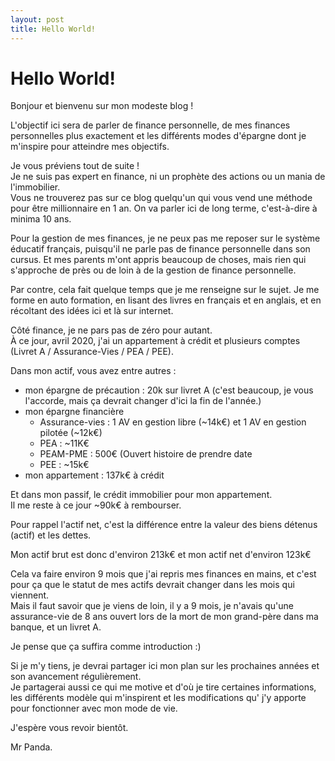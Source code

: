 ```yaml
---
layout: post
title: Hello World!
---
```


# Hello World!

Bonjour et bienvenu sur mon modeste blog !

L'objectif ici sera de parler de finance personnelle, de mes finances personnelles plus exactement et les différents modes d'épargne dont je m'inspire pour atteindre mes objectifs.

Je vous préviens tout de suite !\
Je ne suis pas expert en finance, ni un prophète des actions ou un mania de l'immobilier.\
Vous ne trouverez pas sur ce blog quelqu'un qui vous vend une méthode pour être millionnaire en 1 an. On va parler ici de long terme, c'est-à-dire à minima 10 ans.

Pour la gestion de mes finances, je ne peux pas me reposer sur le système éducatif français, puisqu'il ne parle pas de finance personnelle dans son cursus.
Et mes parents m'ont appris beaucoup de choses, mais rien qui s'approche de près ou de loin à de la gestion de finance personnelle.

Par contre, cela fait quelque temps que je me renseigne sur le sujet. Je me forme en auto formation, en lisant des livres en français et en anglais, et en récoltant des idées ici et là sur internet.

Côté finance, je ne pars pas de zéro pour autant.\
À ce jour, avril 2020, j'ai un appartement à crédit et plusieurs comptes (Livret A / Assurance-Vies / PEA / PEE).

Dans mon actif, vous avez entre autres :
- mon épargne de précaution : 20k sur livret A (c'est beaucoup, je vous l'accorde, mais ça devrait changer d'ici la fin de l'année.)
- mon épargne financière
  - Assurance-vies : 1 AV en gestion libre (~14k€) et 1 AV en gestion pilotée (~12k€)
  - PEA : ~11K€
  - PEAM-PME : 500€ (Ouvert histoire de prendre date
  - PEE : ~15k€
- mon appartement : 137k€ à crédit

Et dans mon passif, le crédit immobilier pour mon appartement.\
Il me reste à ce jour ~90k€ à rembourser.

Pour rappel l'actif net, c'est la différence entre la valeur des biens détenus (actif) et les dettes.

Mon actif brut est donc d'environ 213k€ et mon actif net d'environ 123k€

Cela va faire environ 9 mois que j'ai repris mes finances en mains, et c'est pour ça que le statut de mes actifs devrait changer dans les mois qui viennent.\
Mais il faut savoir que je viens de loin, il y a 9 mois, je n'avais qu'une assurance-vie de 8 ans ouvert lors de la mort de mon grand-père dans ma banque, et un livret A.

Je pense que ça suffira comme introduction :)

Si je m'y tiens, je devrai partager ici mon plan sur les prochaines années et son avancement régulièrement.\
Je partagerai aussi ce qui me motive et d'où je tire certaines informations, les différents modèle qui m'inspirent et les modifications qu' j'y apporte pour fonctionner avec mon mode de vie.

J'espère vous revoir bientôt.

Mr Panda.